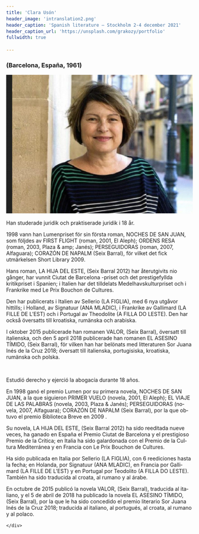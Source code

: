 ```yaml
---
title: 'Clara Usón'
header_image: 'intranslation2.png'
header_caption: 'Spanish literature – Stockholm 2-4 december 2021'
header_caption_url: 'https://unsplash.com/grakozy/portfolio'
fullwidth: true

---
```


<!--more-->

<!-- <h1>Participantes</h1> -->

<!-- Test with grid -->
<div class="participante bio">
    <h3 class="fecha-bio">(Barcelona, España, 1961)</h3>
    <div class="foto-cont">
        <img class="foto" src="/images/escritora-Clara-Uson.jpg" alt="ella" /> 
    </div>
    <div class="text swe" lang="se">
        <p> Han studerade juridik och praktiserade juridik i 18 år. </p>
        <p> 1998 vann han Lumenpriset för sin första roman, NOCHES DE SAN JUAN, som följdes av FIRST FLIGHT (roman, 2001, El Aleph); ORDENS RESA (roman, 2003, Plaza & amp; Janés); PERSEGUIDORAS (roman, 2007, Alfaguara); CORAZÓN DE NAPALM (Seix Barral), för vilket det fick utmärkelsen Short Library 2009. </p>
        <p> Hans roman, LA HIJA DEL ESTE, (Seix Barral 2012) har återutgivits nio gånger, har vunnit Ciutat de Barcelona -priset och det prestigefyllda kritikpriset i Spanien; i Italien har det tilldelats Medelhavskulturpriset och i Frankrike med Le Prix Bouchon de Cultures. </p>
        <p> Den har publicerats i Italien av Sellerio (LA FIGLIA), med 6 nya utgåvor hittills; i Holland, av Signatuur (ANA MLADIC), i Frankrike av Gallimard (LA FILLE DE L’EST) och i Portugal av Theodolite (A FILLA DO LESTE). Den har också översatts till kroatiska, rumänska och arabiska. </p>
        <p> I oktober 2015 publicerade han romanen VALOR, (Seix Barral), översatt till italienska, och den 5 april 2018 publicerade han romanen EL ASESINO TÍMIDO, (Seix Barral), för vilken han har belönats med litteraturen Sor Juana Inés de la Cruz 2018; översatt till italienska, portugisiska, kroatiska, rumänska och polska. </p>             
    </div>
    <div class="rule">&#160;</div>
    <div class="text esp" lang="es">
        <p>Estudió derecho y ejerció la abogacía durante 18 años.</p>
        <p>En 1998 ganó el premio Lumen por su primera novela, NOCHES DE SAN JUAN, a la que siguieron PRIMER VUELO (novela, 2001, El Aleph); EL VIAJE DE LAS PALABRAS (novela, 2003, Plaza &amp; Janés); PERSEGUIDORAS (novela, 2007, Alfaguara); CORAZÓN DE NAPALM (Seix Barral), por la que obtuvo el premio Biblioteca Breve en 2009 .</p>
        <p>Su novela, LA HIJA DEL ESTE, (Seix Barral 2012) ha sido reeditada nueve veces, ha ganado en España el Premio Ciutat de Barcelona y el prestigioso Premio de la Crítica; en Italia ha sido galardonada con el Premio de la Cultura Mediterránea y en Francia con Le Prix Bouchon de Cultures.</p>
        <p>Ha sido publicada en Italia por Sellerio (LA FIGLIA), con 6 reediciones hasta la fecha; en Holanda, por Signatuur (ANA MLADIC), en Francia por Gallimard (LA FILLE DE L’EST) y en Portugal por Teodolito (A FILLA DO LESTE). También ha sido traducida al croata, al rumano y al árabe.</p>
        <p>En octubre de 2015 publicó la novela VALOR, (Seix Barral), traducida al italiano, y el 5 de abril de 2018 ha publicado la novela EL ASESINO TÍMIDO, (Seix Barral), por la que le ha sido concedido el premio literario Sor Juana Inés de la Cruz 2018; traducida al italiano, al portugués, al croata, al rumano y al polaco.</p>

    </div>
</div>
